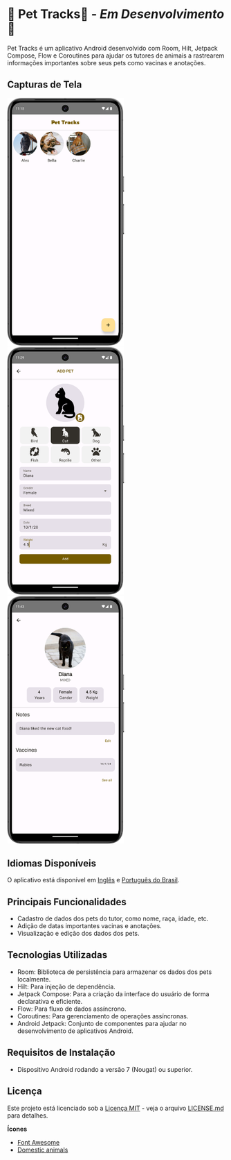 # 🚧 Pet Tracks🐾 - *Em Desenvolvimento* 🚧

Pet Tracks é um aplicativo Android desenvolvido com Room, Hilt, Jetpack Compose, Flow e Coroutines
para ajudar os tutores de animais a rastrearem informações importantes sobre seus pets como vacinas
e anotações.

## Capturas de Tela

<img src="./screenshots/screenshot_1.png" alt="Home" width="270">  <img src="./screenshots/screenshot_2.png" alt="Light Mode" width="270">  <img src="./screenshots/screenshot_3.png" alt="Dark Mode" width="270">

## Idiomas Disponíveis

O aplicativo está disponível em [Inglês](README.md) e [Português do Brasil](README.pt-br.md).

## Principais Funcionalidades

- Cadastro de dados dos pets do tutor, como nome, raça, idade, etc.
- Adição de datas importantes vacinas e anotações.
- Visualização e edição dos dados dos pets.

## Tecnologias Utilizadas

- Room: Biblioteca de persistência para armazenar os dados dos pets localmente.
- Hilt: Para injeção de dependência.
- Jetpack Compose: Para a criação da interface do usuário de forma declarativa e eficiente.
- Flow: Para fluxo de dados assíncrono.
- Coroutines: Para gerenciamento de operações assíncronas.
- Android Jetpack: Conjunto de componentes para ajudar no desenvolvimento de aplicativos Android.

## Requisitos de Instalação

- Dispositivo Android rodando a versão 7 (Nougat) ou superior.

## Licença

Este projeto está licenciado sob a [Licença MIT](https://opensource.org/licenses/MIT) - veja o
arquivo [LICENSE.md](LICENSE) para detalhes.

**Ícones**

- [Font Awesome](https://fontawesome.com/)
- [Domestic animals](https://thenounproject.com/browse/collection-icon/domestic-animals-156132/)